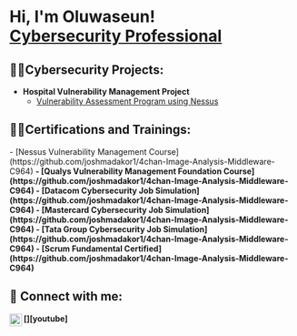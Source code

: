 <h1>Hi, I'm Oluwaseun! <br/><a href="https://github.com/oluwaseunasdenuga">Cybersecurity Professional</a>

 
  <h2>👨‍💻Cybersecurity Projects:</h2>

- <b>Hospital Vulnerability Management Project</b>
  - [Vulnerability Assessment Program using Nessus](https://github.com/oluwaseunadenuga)

 <h2>👨‍💻Certifications and Trainings:</h2>
- [Nessus Vulnerability Management Course](https://github.com/joshmadakor1/4chan-Image-Analysis-Middleware-C964) <b>
 - [Qualys Vulnerability Management Foundation Course](https://github.com/joshmadakor1/4chan-Image-Analysis-Middleware-C964) <b>  
- [Datacom Cybersecurity Job Simulation](https://github.com/joshmadakor1/4chan-Image-Analysis-Middleware-C964) <b>
- [Mastercard Cybersecurity Job Simulation](https://github.com/joshmadakor1/4chan-Image-Analysis-Middleware-C964) <b>
- [Tata Group Cybersecurity Job Simulation](https://github.com/joshmadakor1/4chan-Image-Analysis-Middleware-C964) <b>
- [Scrum Fundamental Certified](https://github.com/joshmadakor1/4chan-Image-Analysis-Middleware-C964) <b>
<h2> 🤳 Connect with me:</h2>

[<img align="left" alt="JoshMadakor | YouTube" width="22px" src="https://cdn.jsdelivr.net/npm/simple-icons@v3/icons/youtube.svg" />][youtube]

[linkedin]: https://linkedin.com/in/joshmadakor
<!--
**oluwaseunadenuga/oluwaseun_adenuga** is a ✨ _special_ ✨ repository because its `README.md` (this file) appears on your GitHub profile.

Here are some ideas to get you started:

- 🔭 I’m currently working on ...
- 🌱 I’m currently learning ...
- 👯 I’m looking to collaborate on ...
- 🤔 I’m looking for help with ...
- 💬 Ask me about ...
- 📫 How to reach me: ...
- 😄 Pronouns: ...
- ⚡ Fun fact: ...
-->

